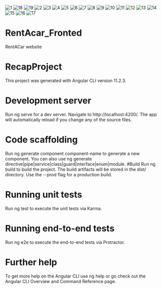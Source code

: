 
![1](https://user-images.githubusercontent.com/82970461/128254024-d000f85a-69e2-4e26-8b87-5c42ebffb105.PNG)
![18](https://user-images.githubusercontent.com/82970461/128254613-2e73f542-850c-44fa-aa69-39256233b3c7.PNG)
![19](https://user-images.githubusercontent.com/82970461/128254616-50c265fd-09bb-4aad-b188-498eeb5a9264.PNG)
![2](https://user-images.githubusercontent.com/82970461/128254617-d4cc49e7-e1b5-4108-b325-e330018bcbec.PNG)
![3](https://user-images.githubusercontent.com/82970461/128254618-5ddb485c-4403-4ac0-a5b8-a5d3f26d9900.PNG)
![4](https://user-images.githubusercontent.com/82970461/128254620-e819b262-f2e8-47a1-ae53-f1c763d1561d.PNG)
![5](https://user-images.githubusercontent.com/82970461/128254621-b4e618c2-2d5f-4277-8bd3-46fb864e6082.PNG)
![6](https://user-images.githubusercontent.com/82970461/128254623-046fadce-f5cc-4853-9c9f-ad9847c171ae.PNG)
![7](https://user-images.githubusercontent.com/82970461/128254625-f4e10220-6c78-4c2c-905d-8a70a7581d1f.PNG)
![8](https://user-images.githubusercontent.com/82970461/128254627-7f03d6b4-84b6-4340-be8f-198d9008e75c.PNG)
![9](https://user-images.githubusercontent.com/82970461/128254630-55c8780d-8956-4864-a9c1-c69e521d7cab.PNG)
![10](https://user-images.githubusercontent.com/82970461/128254632-12799649-a5ff-4562-9108-1360e4df6370.PNG)
![11](https://user-images.githubusercontent.com/82970461/128254633-8592768c-323f-424f-9649-05d2fa9e062f.PNG)
![12](https://user-images.githubusercontent.com/82970461/128254634-757be93d-8a66-4a5a-9a24-1ddadaa10885.PNG)
![13](https://user-images.githubusercontent.com/82970461/128254637-f91d4e10-6797-41d0-9ba4-2aeedf097410.PNG)
![14](https://user-images.githubusercontent.com/82970461/128254639-f7ce8060-c74b-4d6b-9cfd-34d755484809.PNG)
![15](https://user-images.githubusercontent.com/82970461/128254641-24f3f638-4970-4e65-a8b3-4192c4d2307e.PNG)
![16](https://user-images.githubusercontent.com/82970461/128254643-9249f61d-94e8-406b-b963-7944c9fd8d66.PNG)
![17](https://user-images.githubusercontent.com/82970461/128254644-85670e96-3844-48cb-a138-d6f54288d573.PNG)


# RentAcar_Fronted
RentACar website
# RecapProject
This project was generated with Angular CLI version 11.2.3.
# Development server
Run ng serve for a dev server. Navigate to http://localhost:4200/. The app will automatically reload if you change any of the source files.
# Code scaffolding
Run ng generate component component-name to generate a new component. You can also use ng generate directive|pipe|service|class|guard|interface|enum|module.
#Build
Run ng build to build the project. The build artifacts will be stored in the dist/ directory. Use the --prod flag for a production build.
# Running unit tests
Run ng test to execute the unit tests via Karma.

# Running end-to-end tests
Run ng e2e to execute the end-to-end tests via Protractor.

# Further help
To get more help on the Angular CLI use ng help or go check out the Angular CLI Overview and Command Reference page.
